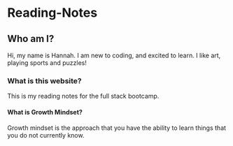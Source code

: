 # Reading-Notes

## Who am I?
Hi, my name is Hannah. I am new to coding, and excited to learn. 
I like art, playing sports and puzzles!

### What is this website?
This is my reading notes for the full stack bootcamp.

#### What is Growth Mindset?
Growth mindset is the approach that you have the ability to learn things that you do not currently know.

